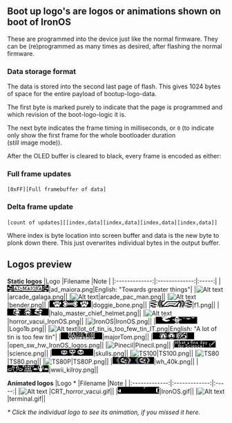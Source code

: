 ## Boot up logo's are logos or animations shown on boot of IronOS

These are programmed into the device just like the normal firmware.
They can be (re)programmed as many times as desired, after flashing the normal firmware.

### Data storage format

The data is stored into the second last page of flash. This gives 1024 bytes of space for the entire payload of bootup-logo-data.

The first byte is marked purely to indicate that the page is programmed and which revision of the boot-logo-logic it is.

The next byte indicates the frame timing in milliseconds, or `0` (to indicate only show the first frame for the whole bootloader duration (still&nbsp;image&nbsp;mode)).

After the OLED buffer is cleared to black, every frame is encoded as either:

### Full frame updates

`[0xFF][Full framebuffer of data]`

### Delta frame update

`[count of updates][[index,data][index,data][index,data][index,data]]`

Where index is byte location into screen buffer and data is the new byte to plonk down there.
This just overwrites individual bytes in the output buffer.

## Logos preview

**Static logos**
|Logo           |Filename       |Note   |
|:-------------:|:-------------:|:-----:|
|![Alt text](https://github.com/Ralim/IronOS-Meta/blob/main/Bootup%20Logos/Images/ad_maiora.png)|ad_maiora.png|English: "Towards greater things"|
|![Alt text](https://github.com/Ralim/IronOS-Meta/blob/main/Bootup%20Logos/Images/arcade_galaga.png)|arcade_galaga.png||
|![Alt text](https://github.com/Ralim/IronOS-Meta/blob/main/Bootup%20Logos/Images/arcade_pac_man.png)|arcade_pac_man.png||
|![Alt text](https://github.com/Ralim/IronOS-Meta/blob/main/Bootup%20Logos/Images/bender.png)|bender.png||
|![Alt text](https://github.com/Ralim/IronOS-Meta/blob/main/Bootup%20Logos/Images/doggie_bone.png)|doggie_bone.png||
|![Alt text](https://github.com/Ralim/IronOS-Meta/blob/main/Bootup%20Logos/Images/f1.png)|f1.png||
|![Alt text](https://github.com/Ralim/IronOS-Meta/blob/main/Bootup%20Logos/Images/halo_master_chief_helmet.png)|halo_master_chief_helmet.png||
|![Alt text](https://github.com/Ralim/IronOS-Meta/blob/main/Bootup%20Logos/Images/horror_vacui_IronOS.png)|horror_vacui_IronOS.png||
|![IronOS](https://github.com/Ralim/IronOS-Meta/blob/main/Bootup%20Logos/Images/IronOS.png)|IronOS.png||
|![Alt text](https://github.com/Ralim/IronOS-Meta/blob/main/Bootup%20Logos/Images/Logo1b.png)|Logo1b.png||
|![Alt text](https://github.com/Ralim/IronOS-Meta/blob/main/Bootup%20Logos/Images/lot_of_tin_is_too_few_tin_IT.png)|lot_of_tin_is_too_few_tin_IT.png|English: "A lot of tin is too few tin"|
|![Alt text](https://github.com/Ralim/IronOS-Meta/blob/main/Bootup%20Logos/Images/majorTom.png)|majorTom.png||
|![Alt text](https://github.com/Ralim/IronOS-Meta/blob/main/Bootup%20Logos/Images/open_sw_hw_IronOS_logos.png)|open_sw_hw_IronOS_logos.png||
|![Pinecil](https://github.com/Ralim/IronOS-Meta/blob/main/Bootup%20Logos/Images/Pinecil.png)|Pinecil.png||
|![Alt text](https://github.com/Ralim/IronOS-Meta/blob/main/Bootup%20Logos/Images/science.png)|science.png||
|![Alt text](https://github.com/Ralim/IronOS-Meta/blob/main/Bootup%20Logos/Images/skulls.png)|skulls.png||
|![TS100](https://github.com/Ralim/IronOS-Meta/blob/main/Bootup%20Logos/Images/TS100.png)|TS100.png||
|![TS80](https://github.com/Ralim/IronOS-Meta/blob/main/Bootup%20Logos/Images/TS80.png)|TS80.png||
|![TS80P](https://github.com/Ralim/IronOS-Meta/blob/main/Bootup%20Logos/Images/TS80P.png)|TS80P.png||
|![Alt text](https://github.com/Ralim/IronOS-Meta/blob/main/Bootup%20Logos/Images/wh_40k.png)|wh_40k.png||
|![Alt text](https://github.com/Ralim/IronOS-Meta/blob/main/Bootup%20Logos/Images/wwii_kilroy.png)|wwii_kilroy.png||


**Animated logos**
|Logo \*          |Filename       |Note   |
|:-------------:|:-------------:|:-----:|
|![Alt text](https://github.com/Ralim/IronOS-Meta/blob/main/Bootup%20Logos/Images/CRT_horror_vacui.gif) |CRT_horror_vacui.gif||
|![IronOS](https://github.com/Ralim/IronOS-Meta/blob/main/Bootup%20Logos/Images/IronOS.gif)|IronOS.gif||
|![Alt text](https://github.com/Ralim/IronOS-Meta/blob/main/Bootup%20Logos/Images/terminal.gif)|terminal.gif||

_* Click the individual logo to see its animation, if you missed it here._

